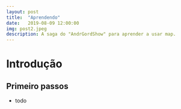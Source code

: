 ```yaml
---
layout: post
title:  "Aprendendo"
date:   2019-08-09 12:00:00
img: post2.jpeg
description: A saga do "AndrGordShow" para aprender a usar map.
---
```


# Introdução

## Primeiro passos

* todo